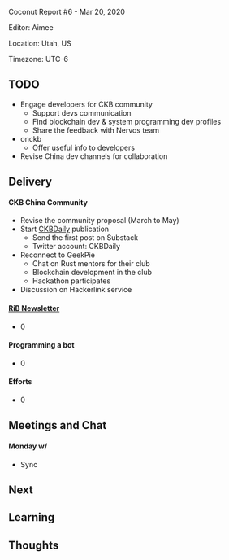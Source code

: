 Coconut Report #6 - Mar 20, 2020

Editor: Aimee

Location: Utah, US

Timezone: UTC-6

## TODO

- Engage developers for CKB community
  - Support devs communication  
  - Find blockchain dev & system programming dev profiles
  - Share the feedback with Nervos team
- onckb
  - Offer useful info to developers
- Revise China dev channels for collaboration

## Delivery

#### CKB China Community

- Revise the community proposal (March to May)
- Start [CKBDaily](https://ckbdaily.com) publication
  - Send the first post on Substack
  - Twitter account: CKBDaily
- Reconnect to GeekPie
  - Chat on Rust mentors for their club
  - Blockchain development in the club
  - Hackathon participates
- Discussion on Hackerlink service

#### [RiB Newsletter][rib-github]

- 0

#### Programming a bot

- 0

#### Efforts

- 0

## Meetings and Chat

#### Monday w/

- Sync


## Next

## Learning

## Thoughts



[ckb-github]: https://github.com/nervosnetwork/ckb
[rib-github]: https://github.com/rust-in-blockchain/Rust-in-Blockchain
[onckb-website]: https://www.onckb.com/
